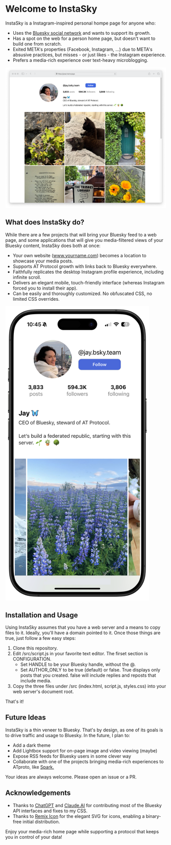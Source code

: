 # Welcome to InstaSky

InstaSky is a Instagram-inspired personal hompe page for anyone who:

* Uses the [Bluesky social network](https://bsky.app) and wants to support its growth.
* Has a spot on the web for a person home page, but doesn't want to build one from scratch.
* Exited META's properties (Facebook, Instagram, ...) due to META's absusive practices, but misses - or just likes - the Instagram experience.
* Prefers a media-rich experience over text-heavy microblogging.

![desktop](/assets/desktop.png)

## What does InstaSky do?

While there are a few projects that will bring your Bluesky feed to a web page, and some applications that will give you media-filtered views of your Bluesky content, InstaSky does both at once:

* Your own website (www.yourname.com) becomes a location to showcase your media posts.
* Supports AT Protocol growth with links back to Bluesky everywhere.
* Faithfully replicates the desktop Instagram profile experience, including infinite scroll.
* Delivers an elegant mobile, touch-friendly interface (whereas Instagram forced you to install their app).
* Can be easily and thoroughly customized. No obfuscated CSS, no limited CSS overrides.

<img src="/assets/iphone.png" width="450px">

## Installation and Usage

Using InstaSky assumes that you have a web server and a means to copy files to it. Ideally, you'll have a domain pointed to it. Once those things are true, just follow a few easy steps:

1. Clone this repository.
2. Edit /src/script.js in your favorite text editor. The firset section is CONFIGURATION. 
    - Set HANDLE to be your Bluesky handle, without the @.
    - Set AUTHOR_ONLY to be true (default) or false. True displays only posts that you created. false will include replies and reposts that include media.
3. Copy the three files under /src (index.html, script.js, styles.css) into your web server's document root.

That's it!

## Future  Ideas

InstaSky is a thin veneer to Bluesky. That's by design, as one of its goals is to drive traffic and usage to Bluesky. In the future, I plan to:

* Add a dark theme
* Add Lightbox support for on-page image and video viewing (maybe)
* Expose RSS feeds for Bluesky users in some clever way
* Collaborate with one of the projects bringing media-rich experiences to ATproto, like [Spark.](https://sprk.so/)

Your ideas are always welcome. Please open an issue or a PR. 

## Acknowledgements

- Thanks to [ChatGPT](https://chatgpt.com) and [Claude.AI](https://Claude.AI) for contributing most of the Bluesky API interfaces and fixes to my CSS.
- Thanks to [Remix Icon](https://remixicon.com/) for the elegant SVG for icons, enabling a binary-free initial distribution.

Enjoy your media-rich home page while supporting a protocol that keeps you in control of your data!